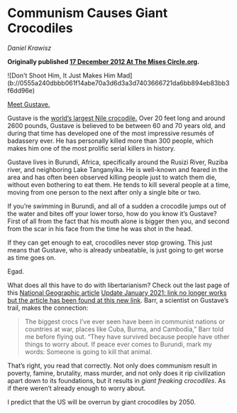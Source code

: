# Communism Causes Giant Crocodiles

_Daniel Krawisz_

**Originally published [17 December 2012 At The Mises Circle.org](http://themisescircle.org/blog/2012/12/17/communism-causes-giant-crocodiles/).**

<div class="my-4 text-center">![Don't Shoot Him, It Just Makes Him Mad](b://0555a240dbbb061f14abe70a3d6d3a3d7403666721da6bb894eb83bb3f6dd96e)</div>


[Meet Gustave.](https://www.youtube.com/watch?v=PorrdLeVMTU)


Gustave is the [world’s largest Nile crocodile.](https://en.wikipedia.org/wiki/Gustave_(crocodile)#Possible_death) Over 20 feet long and around 2600 pounds, Gustave is believed to be between 60 and 70 years old, and during that time has developed one of the most impressive resumés of badassery ever. He has personally killed more than 300 people, which makes him one of the most prolific serial killers in history.

Gustave lives in Burundi, Africa, specifically around the Rusizi River, Ruziba river, and neighboring Lake Tanganyika. He is well-known and feared in the area and has often been observed killing people just to watch them die, without even bothering to eat them. He tends to kill several people at a time, moving from one person to the next after only a single bite or two.

If you’re swimming in Burundi, and all of a sudden a crocodile jumps out of the water and bites off your lower torso, how do you know it’s Gustave? First of all from the fact that his mouth alone is bigger then you, and second from the scar in his face from the time he was shot in the head.

If they can get enough to eat, crocodiles never stop growing. This just means that Gustave, who is already unbeatable, is just going to get worse as time goes on.

Egad.

What does all this have to do with libertarianism? Check out the last page of this [National Geographic article](https://www.nationalgeographic.com/adventure/) [Update January 2021: link no longer works but the article has been found at this new link](https://tourismobserver.blogspot.com/2015/11/gustave-killer-have-you-seen-this.html). Barr, a scientist on Gustave’s trail, makes the connection:



> The biggest crocs I’ve ever seen have been in communist nations or countries at war, places like Cuba, Burma, and Cambodia,” Barr told me before flying out. “They have survived because people have other things to worry about. If peace ever comes to Burundi, mark my words: Someone is going to kill that animal.



That’s right, you read that correctly. Not only does communism result in poverty, famine, brutality, mass murder, and not only does it rip civilization apart down to its foundations, but it results in *giant freaking crocodiles*. As if there weren’t already enough to worry about.

I predict that the US will be overrun by giant crocodiles by 2050.

